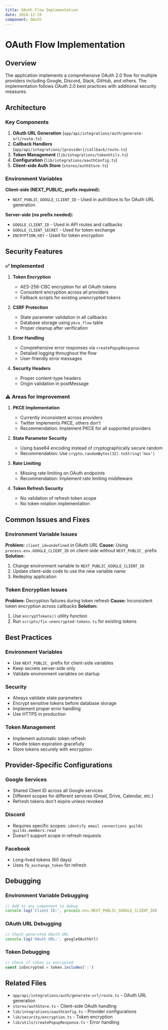 ```yaml
---
title: OAuth Flow Implementation
date: 2024-12-19
component: OAuth
---
```


# OAuth Flow Implementation

## Overview

The application implements a comprehensive OAuth 2.0 flow for multiple providers including Google, Discord, Slack, GitHub, and others. The implementation follows OAuth 2.0 best practices with additional security measures.

## Architecture

### Key Components

1. **OAuth URL Generation** (`app/api/integrations/auth/generate-url/route.ts`)
2. **Callback Handlers** (`app/api/integrations/[provider]/callback/route.ts`)
3. **Token Management** (`lib/integrations/tokenUtils.ts`)
4. **Configuration** (`lib/integrations/oauthConfig.ts`)
5. **Client-side Auth Store** (`stores/authStore.ts`)

### Environment Variables

**Client-side (NEXT_PUBLIC_ prefix required):**
- `NEXT_PUBLIC_GOOGLE_CLIENT_ID` - Used in authStore.ts for OAuth URL generation

**Server-side (no prefix needed):**
- `GOOGLE_CLIENT_ID` - Used in API routes and callbacks
- `GOOGLE_CLIENT_SECRET` - Used for token exchange
- `ENCRYPTION_KEY` - Used for token encryption

## Security Features

### ✅ Implemented

1. **Token Encryption**
   - AES-256-CBC encryption for all OAuth tokens
   - Consistent encryption across all providers
   - Fallback scripts for existing unencrypted tokens

2. **CSRF Protection**
   - State parameter validation in all callbacks
   - Database storage using `pkce_flow` table
   - Proper cleanup after verification

3. **Error Handling**
   - Comprehensive error responses via `createPopupResponse`
   - Detailed logging throughout the flow
   - User-friendly error messages

4. **Security Headers**
   - Proper content-type headers
   - Origin validation in postMessage

### ⚠️ Areas for Improvement

1. **PKCE Implementation**
   - Currently inconsistent across providers
   - Twitter implements PKCE, others don't
   - Recommendation: Implement PKCE for all supported providers

2. **State Parameter Security**
   - Using base64 encoding instead of cryptographically secure random
   - Recommendation: Use `crypto.randomBytes(32).toString('hex')`

3. **Rate Limiting**
   - Missing rate limiting on OAuth endpoints
   - Recommendation: Implement rate limiting middleware

4. **Token Refresh Security**
   - No validation of refresh token scope
   - No token rotation implementation

## Common Issues and Fixes

### Environment Variable Issues

**Problem:** `client_id=undefined` in OAuth URL
**Cause:** Using `process.env.GOOGLE_CLIENT_ID` on client-side without `NEXT_PUBLIC_` prefix
**Solution:** 
1. Change environment variable to `NEXT_PUBLIC_GOOGLE_CLIENT_ID`
2. Update client-side code to use the new variable name
3. Redeploy application

### Token Encryption Issues

**Problem:** Decryption failures during token refresh
**Cause:** Inconsistent token encryption across callbacks
**Solution:** 
1. Use `encryptTokens()` utility function
2. Run `scripts/fix-unencrypted-tokens.ts` for existing tokens

## Best Practices

### Environment Variables
- Use `NEXT_PUBLIC_` prefix for client-side variables
- Keep secrets server-side only
- Validate environment variables on startup

### Security
- Always validate state parameters
- Encrypt sensitive tokens before database storage
- Implement proper error handling
- Use HTTPS in production

### Token Management
- Implement automatic token refresh
- Handle token expiration gracefully
- Store tokens securely with encryption

## Provider-Specific Configurations

### Google Services
- Shared Client ID across all Google services
- Different scopes for different services (Gmail, Drive, Calendar, etc.)
- Refresh tokens don't expire unless revoked

### Discord
- Requires specific scopes: `identify email connections guilds guilds.members.read`
- Doesn't support scope in refresh requests

### Facebook
- Long-lived tokens (60 days)
- Uses `fb_exchange_token` for refresh

## Debugging

### Environment Variable Debugging
```typescript
// Add to any component to debug
console.log('Client ID:', process.env.NEXT_PUBLIC_GOOGLE_CLIENT_ID)
```

### OAuth URL Debugging
```typescript
// Check generated OAuth URL
console.log('OAuth URL:', googleOAuthUrl)
```

### Token Debugging
```typescript
// Check if token is encrypted
const isEncrypted = token.includes(':')
```

## Related Files

- `app/api/integrations/auth/generate-url/route.ts` - OAuth URL generation
- `stores/authStore.ts` - Client-side OAuth handling
- `lib/integrations/oauthConfig.ts` - Provider configurations
- `lib/security/encryption.ts` - Token encryption
- `lib/utils/createPopupResponse.ts` - Error handling 